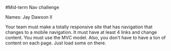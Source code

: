 #Mid-term Nav challenge

Names: Jay Dawson II

Your team must make a totally responsive site that has navigation that changes to a mobile navigation. It must have at least 4 links and change content. You must use the MVC model. Also, you don't have to have a ton of content on each page. Just load some on there.
